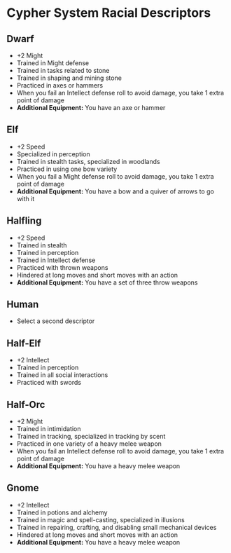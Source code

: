 # Cypher System Racial Descriptors

## Dwarf

- +2 Might
- Trained in Might defense
- Trained in tasks related to stone
- Trained in shaping and mining stone
- Practiced in axes or hammers
- When you fail an Intellect defense roll to avoid damage, you take 1 extra point of damage
- **Additional Equipment:** You have an axe or hammer

## Elf

- +2 Speed
- Specialized in perception
- Trained in stealth tasks, specialized in woodlands
- Practiced in using one bow variety
- When you fail a Might defense roll to avoid damage, you take 1 extra point of damage
- **Additional Equipment:** You have a bow and a quiver of arrows to go with it

## Halfling

- +2 Speed
- Trained in stealth
- Trained in perception
- Trained in Intellect defense
- Practiced with thrown weapons
- Hindered at long moves and short moves with an action
- **Additional Equipment:** You have a set of three throw weapons

## Human

- Select a second descriptor

## Half-Elf

- +2 Intellect
- Trained in perception
- Trained in all social interactions
- Practiced with swords

## Half-Orc

- +2 Might
- Trained in intimidation
- Trained in tracking, specialized in tracking by scent
- Practiced in one variety of a heavy melee weapon
- When you fail an Intellect defense roll to avoid damage, you take 1 extra point of damage
- **Additional Equipment:** You have a heavy melee weapon

## Gnome

- +2 Intellect
- Trained in potions and alchemy
- Trained in magic and spell-casting, specialized in illusions
- Trained in repairing, crafting, and disabling small mechanical devices
- Hindered at long moves and short moves with an action
- **Additional Equipment:** You have a heavy melee weapon
